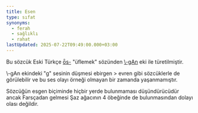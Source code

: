 ```yaml
---
title: Esen
type: sıfat
synonyms:
  - ferah
  - sağlıklı
  - rahat
lastUpdated: 2025-07-22T09:49:00.000+03:00
---
```

Bu sözcük Eski Türkçe [ȫs-](/sozluk/esmek) "üflemek" sözünden [\\-gAn](/ekler/gan) eki ile türetilmiştir.

\\-gAn ekindeki "g" sesinin düşmesi ebirgen > evren gibi sözcüklerle de görülebilir ve bu ses olayı örneği olmayan bir zamanda yaşanmamıştır.

Sözcüğün esgen biçiminde hiçbir yerde bulunmaması düşündürücüdür ancak Farsçadan gelmesi Şaz ağacının 4 öbeğinde de bulunmasından dolayı olası değildir.
